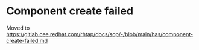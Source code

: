 # Component create failed

Moved to https://gitlab.cee.redhat.com/rhtap/docs/sop/-/blob/main/has/component-create-failed.md
